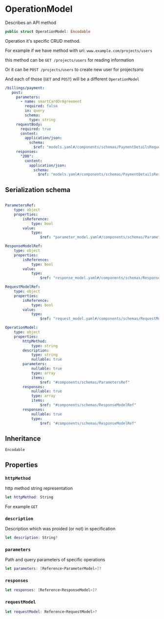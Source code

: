 # OperationModel

Describes an API method

``` swift
public struct OperationModel: Encodable
```

Operation it's specific CRUD method.

For example if we have method with uri: `www.example.com/projects/users`

this method can be `GET /projects/users` for reading information

Or it can be `POST /projects/users` to create new user for projectsэто

And each of those (`GET` and `POST`) will be a different `OperationModel`

``` YAML
/billings/payment:
   post:
     parameters:
       - name: smartCardOrAgreement
         required: false
         in: query
         schema:
           type: string
     requestBody:
       required: true
       content:
         application/json:
           schema:
             $ref: "models.yaml#/components/schemas/PaymentDetailsRequest"
     responses:
       "200":
         content:
           application/json:
             schema:
               $ref: "models.yaml#/components/schemas/PaymentDetailsResponse"
```

## Serialization schema

``` YAML

ParametersRef:
    type: object
    properties:
        isReference:
            type: bool
        value:
            type:
                $ref: "parameter_model.yaml#/components/schemas/ParameterModel"

ResponseModelRef:
    type: object
    properties:
        isReference:
            type: bool
        value:
            type:
                $ref: "response_model.yaml#/components/schemas/ResponseModel"

RequestModelRef:
    type: object
    properties:
        isReference:
            type: bool
        value:
            type:
                $ref: "request_model.yaml#/components/schemas/RequestModel"

OperationModel:
    type: object
    properties:
        httpMethod:
            type: string
        description:
            type: string
            nullable: true
        parameters:
            nullable: true
            type: array
            items:
                $ref: "#components/schemas/ParametersRef"
        responses:
            nullable: true
            type: array
            items:
                $ref: "#components/schemas/ResponseModelRef"
        responses:
            nullable: true
            type:
                $ref: "#components/schemas/ResponseModelRef"
```

## Inheritance

`Encodable`

## Properties

### `httpMethod`

http method string representation

``` swift
let httpMethod: String
```

For example `GET`

### `description`

Description which was proided (or not) in specification

``` swift
let description: String?
```

### `parameters`

Path and query parameters of specific operations

``` swift
let parameters: [Reference<ParameterModel>]?
```

### `responses`

``` swift
let responses: [Reference<ResponseModel>]?
```

### `requestModel`

``` swift
let requestModel: Reference<RequestModel>?
```

